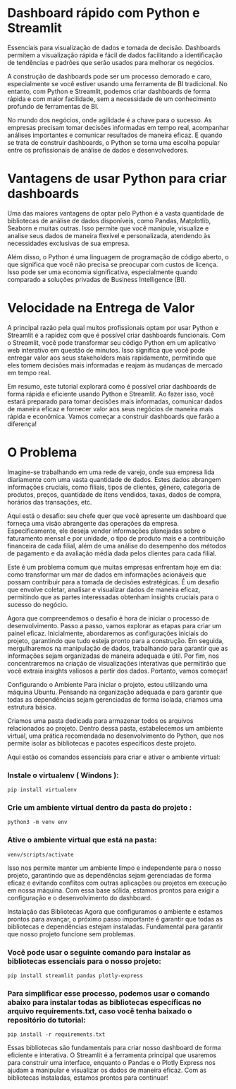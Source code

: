 # Dashboard rápido com Python e Streamlit
Essenciais para visualização de dados e tomada de decisão. Dashboards permitem a visualização rápida e fácil de dados facilitando a identificação de tendências e padrões que serão usados ​​para melhorar os negócios.

A construção de dashboards pode ser um processo demorado e caro, especialmente se você estiver usando uma ferramenta de BI tradicional. No entanto, com Python e Streamlit, podemos criar dashboards de forma rápida e com maior facilidade, sem a necessidade de um conhecimento profundo de ferramentas de BI.

No mundo dos negócios, onde agilidade é a chave para o sucesso. As empresas precisam tomar decisões informadas em tempo real, acompanhar análises importantes e comunicar resultados de maneira eficaz. E quando se trata de construir dashboards, o Python se torna uma escolha popular entre os profissionais de análise de dados e desenvolvedores.

# Vantagens de usar Python para criar dashboards
Uma das maiores vantagens de optar pelo Python é a vasta quantidade de bibliotecas de análise de dados disponíveis, como Pandas, Matplotlib, Seaborn e muitas outras. Isso permite que você manipule, visualize e analise seus dados de maneira flexível e personalizada, atendendo às necessidades exclusivas de sua empresa.

Além disso, o Python é uma linguagem de programação de código aberto, o que significa que você não precisa se preocupar com custos de licença. Isso pode ser uma economia significativa, especialmente quando comparado a soluções privadas de Business Intelligence (BI).

# Velocidade na Entrega de Valor
A principal razão pela qual muitos profissionais optam por usar Python e Streamlit é a rapidez com que é possível criar dashboards funcionais. Com o Streamlit, você pode transformar seu código Python em um aplicativo web interativo em questão de minutos. Isso significa que você pode entregar valor aos seus stakeholders mais rapidamente, permitindo que eles tomem decisões mais informadas e reajam às mudanças de mercado em tempo real.

Em resumo, este tutorial explorará como é possível criar dashboards de forma rápida e eficiente usando Python e Streamlit. Ao fazer isso, você estará preparado para tomar decisões mais informadas, comunicar dados de maneira eficaz e fornecer valor aos seus negócios de maneira mais rápida e econômica. Vamos começar a construir dashboards que farão a diferença!

# O Problema
Imagine-se trabalhando em uma rede de varejo, onde sua empresa lida diariamente com uma vasta quantidade de dados. Estes dados abrangem informações cruciais, como filiais, tipos de clientes, gênero, categoria de produtos, preços, quantidade de itens vendidos, taxas, dados de compra, horários das transações, etc.

Aqui está o desafio: seu chefe quer que você apresente um dashboard que forneça uma visão abrangente das operações da empresa. Especificamente, ele deseja vender informações planejadas sobre o faturamento mensal e por unidade, o tipo de produto mais e a contribuição financeira de cada filial, além de uma análise do desempenho dos métodos de pagamento e da avaliação média dada pelos clientes para cada filial.

Este é um problema comum que muitas empresas enfrentam hoje em dia: como transformar um mar de dados em informações acionáveis ​​que possam contribuir para a tomada de decisões estratégicas. É um desafio que envolve coletar, analisar e visualizar dados de maneira eficaz, permitindo que as partes interessadas obtenham insights cruciais para o sucesso do negócio.

Agora que compreendemos o desafio é hora de iniciar o processo de desenvolvimento. Passo a passo, vamos explorar as etapas para criar um painel eficaz. Inicialmente, abordaremos as configurações iniciais do projeto, garantindo que tudo esteja pronto para a construção. Em seguida, mergulharemos na manipulação de dados, trabalhando para garantir que as informações sejam organizadas de maneira adequada e útil. Por fim, nos concentraremos na criação de visualizações interativas que permitirão que você extraia insights valiosos a partir dos dados. Portanto, vamos começar!

Configurando o Ambiente
Para iniciar o projeto, estou utilizando uma máquina Ubuntu. Pensando na organização adequada e para garantir que todas as dependências sejam gerenciadas de forma isolada, criamos uma estrutura básica.

Criamos uma pasta dedicada para armazenar todos os arquivos relacionados ao projeto. Dentro dessa pasta, estabelecemos um ambiente virtual, uma prática recomendada no desenvolvimento do Python, que nos permite isolar as bibliotecas e pacotes específicos deste projeto.

Aqui estão os comandos essenciais para criar e ativar o ambiente virtual:

### Instale o virtualenv ( Windons ):

```
pip install virtualenv 
```

### Crie um ambiente virtual dentro da pasta do projeto :

```
python3 -m venv env
```

### Ative o ambiente virtual que está na pasta:

```
venv/scripts/activate 
```


Isso nos permite manter um ambiente limpo e independente para o nosso projeto, garantindo que as dependências sejam gerenciadas de forma eficaz e evitando conflitos com outras aplicações ou projetos em execução em nossa máquina. Com essa base sólida, estamos prontos para exigir a configuração e o desenvolvimento do dashboard.

Instalação das Bibliotecas
Agora que configuramos o ambiente e estamos prontos para avançar, o próximo passo importante é garantir que todas as bibliotecas e dependências estejam instaladas. Fundamental para garantir que nosso projeto funcione sem problemas.

### Você pode usar o seguinte comando para instalar as bibliotecas essenciais para o nosso projeto:

````
pip install streamlit pandas plotly-express
````

### Para simplificar esse processo, podemos usar o comando abaixo para instalar todas as bibliotecas específicas no arquivo requirements.txt, caso você tenha baixado o repositório do tutorial:

````
pip install -r requirements.txt
````

Essas bibliotecas são fundamentais para criar nosso dashboard de forma eficiente e interativa. O Streamlit é a ferramenta principal que usaremos para construir uma interface, enquanto o Pandas e o Plotly Express nos ajudam a manipular e visualizar os dados de maneira eficaz. Com as bibliotecas instaladas, estamos prontos para continuar!
